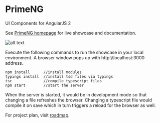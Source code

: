 # PrimeNG
UI Components for AngularJS 2

See  [PrimeNG homepage](http://www.primefaces.org/primeng) for live showcase and documentation.

![alt text](http://www.primefaces.org/images/primeng.png "PrimeNG")

Execute the following commands to run the showcase in your local environment. A browser window pops up with http:\\\\localhost:3000 address.

```
npm install      //install modules
typings install  //install tsd files via typings
tsc              //compile typescript files
npm start        //start the server
```

When the server is started, it would be in development mode so that changing a file refreshes the browser. Changing a typescript file would compile
it on save which in turn triggers a reload for the browser as well.

For project plan, visit [roadmap](https://github.com/primefaces/primeng/wiki/Roadmap).
